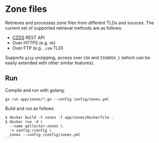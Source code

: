 # Zone files
Retrieves and processes zone files from different TLDs and sources.
The current set of supported retrieval methods are as follows:
- [CZDS](https://czds.icann.org/) REST API
- Over HTTPS (e.g. `dk`)  
- Over FTP (e.g. `.com` TLD)

Supports `gzip` unzipping, access over `SSH` and `ISO8859_1` (which can be easily extended with other similar features).  

## Run
Compile and run with golang:
```
go run app/zones/*.go --config config/zones.yml 
```

Build and run as follows
````
$ docker build -t zones -f app/zones/Dockerfile .
$ docker run -d \ 
  --name gollector-zones \ 
  -v config:/config \ 
  zones --config /config/zones.yml 
```
